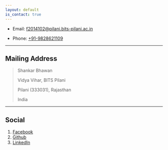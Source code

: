 ```yaml
---
layout: default
is_contact: true
---
```


* Email: [f2014102@pilani.bits-pilani.ac.in](mailto:f2014102@pilani.bits-pilani.ac.in)

* Phone: [+91-9828621109](tel:+91-9828621109)

---

## Mailing Address

> Shankar Bhawan
>
> Vidya Vihar, BITS Pilani
>
> Pilani (333031), Rajasthan
>
> India

---

## Social

1. [Facebook](https://www.facebook.com/rishabh.joshi.047)
2. [Github](https://github.com/rishabhjoshi)
3. [LinkedIn](https://in.linkedin.com/in/rishabh-joshi-887351b2)
